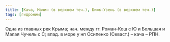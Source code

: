 ```yaml
---
title: [Кача, Мачин (в верхнем теч.), Биюк-Узень (в верхнем теч.)]
tags: [гидроним]
---
```


Одна из главных рек Крыма; нач. между гг. Роман-Кош с Ю и Большая и Малая Чучель
с С; впад. в море у нп Осипенко (Севаст.) – кача – РПН.
